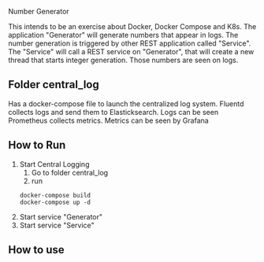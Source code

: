 Number Generator

This intends to be an exercise about Docker, Docker Compose and K8s.
The application "Generator" will generate numbers that appear in logs.
The number generation is triggered by other REST application called "Service". The "Service" will call a REST service on "Generator", that will create a new thread that starts integer generation. Those numbers are seen on logs.

## Folder central_log
Has a docker-compose file to launch the centralized log system.
Fluentd collects logs and send them to Elasticksearch. Logs can be seen 
Prometheus collects metrics. Metrics can be seen by Grafana

## How to Run
1. Start Central Logging
   1. Go to folder central_log
   2. run 
    ```
   docker-compose build
   docker-compose up -d
   ```
2. Start service "Generator"
3. Start service "Service"

## How to use
